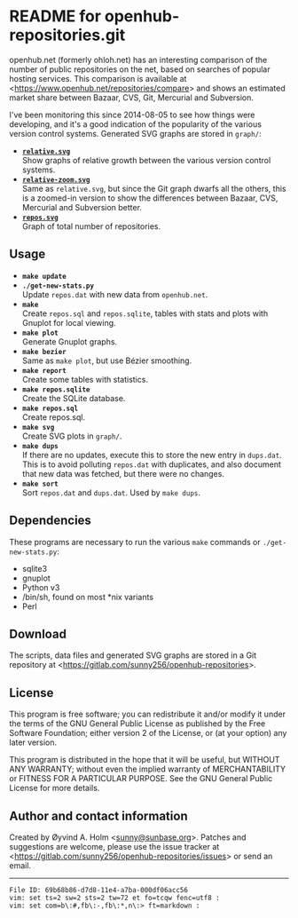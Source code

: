 README for openhub-repositories.git
===================================

openhub.net (formerly ohloh.net) has an interesting comparison of the 
number of public repositories on the net, based on searches of popular 
hosting services. This comparison is available at 
&lt;<https://www.openhub.net/repositories/compare>&gt; and shows an 
estimated market share between Bazaar, CVS, Git, Mercurial and 
Subversion.

I've been monitoring this since 2014-08-05 to see how things were 
developing, and it's a good indication of the popularity of the various 
version control systems. Generated SVG graphs are stored in `graph/`:

- [**`relative.svg`**](graph/relative.svg)<br />
  Show graphs of relative growth between the various version control 
  systems.
- [**`relative-zoom.svg`**](graph/relative-zoom.svg)<br />
  Same as `relative.svg`, but since the Git graph dwarfs all the others, 
  this is a zoomed-in version to show the differences between Bazaar, 
  CVS, Mercurial and Subversion better.
- [**`repos.svg`**](graph/repos.svg)<br />
  Graph of total number of repositories.

Usage
-----

- **`make update`**<br />
- **`./get-new-stats.py`**<br />
  Update `repos.dat` with new data from `openhub.net`.
- **`make`**<br />
  Create `repos.sql` and `repos.sqlite`, tables with stats and plots 
  with Gnuplot for local viewing.
- **`make plot`**<br />
  Generate Gnuplot graphs.
- **`make bezier`**<br />
  Same as `make plot`, but use Bézier smoothing.
- **`make report`**<br />
  Create some tables with statistics.
- **`make repos.sqlite`**<br />
  Create the SQLite database.
- **`make repos.sql`**<br />
  Create repos.sql.
- **`make svg`**<br />
  Create SVG plots in `graph/`.
- **`make dups`**<br />
  If there are no updates, execute this to store the new entry in 
  `dups.dat`. This is to avoid polluting `repos.dat` with duplicates, 
  and also document that new data was fetched, but there were no 
  changes.
- **`make sort`**<br />
  Sort `repos.dat` and `dups.dat`. Used by `make dups`.

Dependencies
------------

These programs are necessary to run the various `make` commands or 
`./get-new-stats.py`:

- sqlite3
- gnuplot
- Python v3
- /bin/sh, found on most \*nix variants
- Perl

Download
--------

The scripts, data files and generated SVG graphs are stored in a Git 
repository at 
&lt;<https://gitlab.com/sunny256/openhub-repositories>&gt;.

License
-------

This program is free software; you can redistribute it and/or modify it 
under the terms of the GNU General Public License as published by the 
Free Software Foundation; either version 2 of the License, or (at your 
option) any later version.

This program is distributed in the hope that it will be useful, but 
WITHOUT ANY WARRANTY; without even the implied warranty of 
MERCHANTABILITY or FITNESS FOR A PARTICULAR PURPOSE.  See the GNU 
General Public License for more details.

Author and contact information
------------------------------

Created by Øyvind A. Holm &lt;<sunny@sunbase.org>&gt;. Patches and 
suggestions are welcome, please use the issue tracker at 
&lt;<https://gitlab.com/sunny256/openhub-repositories/issues>&gt; or 
send an email.

----

    File ID: 69b68b86-d7d8-11e4-a7ba-000df06acc56
    vim: set ts=2 sw=2 sts=2 tw=72 et fo=tcqw fenc=utf8 :
    vim: set com=b\:#,fb\:-,fb\:*,n\:> ft=markdown :
